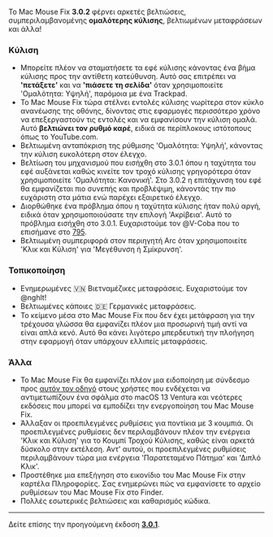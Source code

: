 Το Mac Mouse Fix **3.0.2** φέρνει αρκετές βελτιώσεις, συμπεριλαμβανομένης **ομαλότερης κύλισης**, βελτιωμένων μεταφράσεων και άλλα!

### Κύλιση

- Μπορείτε πλέον να σταματήσετε τα εφέ κύλισης κάνοντας ένα βήμα κύλισης προς την αντίθετη κατεύθυνση. Αυτό σας επιτρέπει να **'πετάξετε'** και να **'πιάσετε τη σελίδα'** όταν χρησιμοποιείτε 'Ομαλότητα: Υψηλή', παρόμοια με ένα Trackpad.
- Το Mac Mouse Fix τώρα στέλνει εντολές κύλισης νωρίτερα στον κύκλο ανανέωσης της οθόνης, δίνοντας στις εφαρμογές περισσότερο χρόνο να επεξεργαστούν τις εντολές και να εμφανίσουν την κύλιση ομαλά. Αυτό **βελτιώνει τον ρυθμό καρέ**, ειδικά σε περίπλοκους ιστότοπους όπως το YouTube.com.
- Βελτιωμένη ανταπόκριση της ρύθμισης 'Ομαλότητα: Υψηλή', κάνοντας την κύλιση ευκολότερη στον έλεγχο.
- Βελτίωση του μηχανισμού που εισήχθη στο 3.0.1 όπου η ταχύτητα του εφέ αυξάνεται καθώς κινείτε τον τροχό κύλισης γρηγορότερα όταν χρησιμοποιείτε 'Ομαλότητα: Κανονική'. Στο 3.0.2 η επιτάχυνση του εφέ θα εμφανίζεται πιο συνεπής και προβλέψιμη, κάνοντάς την πιο ευχάριστη στα μάτια ενώ παρέχει εξαιρετικό έλεγχο.
- Διορθώθηκε ένα πρόβλημα όπου η ταχύτητα κύλισης ήταν πολύ αργή, ειδικά όταν χρησιμοποιούσατε την επιλογή 'Ακρίβεια'. Αυτό το πρόβλημα εισήχθη στο 3.0.1. Ευχαριστούμε τον @V-Coba που το επισήμανε στο [795](https://github.com/noah-nuebling/mac-mouse-fix/issues/795).
- Βελτιωμένη συμπεριφορά στον περιηγητή Arc όταν χρησιμοποιείτε 'Κλικ και Κύλιση' για 'Μεγέθυνση ή Σμίκρυνση'.

### Τοπικοποίηση

- Ενημερωμένες 🇻🇳 Βιετναμέζικες μεταφράσεις. Ευχαριστούμε τον @nghlt!
- Βελτιωμένες κάποιες 🇩🇪 Γερμανικές μεταφράσεις.
- Το κείμενο μέσα στο Mac Mouse Fix που δεν έχει μετάφραση για την τρέχουσα γλώσσα θα εμφανίζει πλέον μια προσωρινή τιμή αντί να είναι απλά κενό. Αυτό θα κάνει λιγότερο μπερδευτική την πλοήγηση στην εφαρμογή όταν υπάρχουν ελλιπείς μεταφράσεις.

### Άλλα

- Το Mac Mouse Fix θα εμφανίζει πλέον μια ειδοποίηση με σύνδεσμο προς [αυτόν τον οδηγό](https://github.com/noah-nuebling/mac-mouse-fix/discussions/861) στους χρήστες που ενδέχεται να αντιμετωπίζουν ένα σφάλμα στο macOS 13 Ventura και νεότερες εκδόσεις που μπορεί να εμποδίζει την ενεργοποίηση του Mac Mouse Fix.
- Άλλαξαν οι προεπιλεγμένες ρυθμίσεις για ποντίκια με 3 κουμπιά. Οι προεπιλεγμένες ρυθμίσεις δεν περιλαμβάνουν πλέον την ενέργεια 'Κλικ και Κύλιση' για το Κουμπί Τροχού Κύλισης, καθώς είναι αρκετά δύσκολο στην εκτέλεση. Αντ' αυτού, οι προεπιλεγμένες ρυθμίσεις περιλαμβάνουν τώρα μια ενέργεια 'Παρατεταμένο Πάτημα' και 'Διπλό Κλικ'.
- Προστέθηκε μια επεξήγηση στο εικονίδιο του Mac Mouse Fix στην καρτέλα Πληροφορίες. Σας ενημερώνει πώς να εμφανίσετε το αρχείο ρυθμίσεων του Mac Mouse Fix στο Finder.
- Πολλές εσωτερικές βελτιώσεις και καθαρισμός κώδικα.

---

Δείτε επίσης την προηγούμενη έκδοση [**3.0.1**](https://github.com/noah-nuebling/mac-mouse-fix/releases/tag/3.0.1).